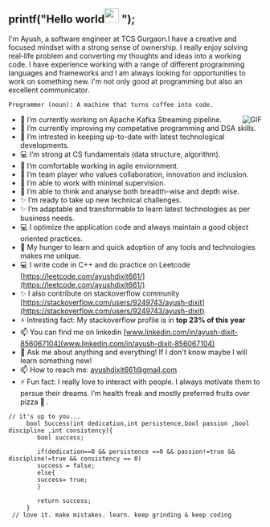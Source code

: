 ## printf("Hello world<img src="https://github.com/TheDudeThatCode/TheDudeThatCode/blob/master/Assets/Hi.gif" width="29px"> "); 

 


I'm Ayush, a software engineer at TCS Gurgaon.I have a creative and focused mindset with a strong sense of ownership. I really enjoy solving real-life problem and converting my thoughts and ideas into a working code. I have experience working with a range of different programming languages and frameworks and I am always looking for opportunities to work on something new. I'm not only good at programming but also an excellent communicator.

```
Programmer (noun): A machine that turns coffee into code.
```

<img align="right" alt="GIF" src="https://media.giphy.com/media/836HiJc7pgzy8iNXCn/giphy.gif" />


   
- 🔭 I’m currently working on Apache Kafka Streaming pipeline.
- 🌱 I’m currently improving my competative programming and DSA skills.
- 👯 I’m intrested in keeping up-to-date with latest technological developments.
- :computer: I’m strong at CS fundamentals (data structure, algorithm).
- 🌱 I’m comfortable working in agile enviornment.
- 🔭 I’m team player who values collaboration, innovation and inclusion.
- 🤔 I’m able to work with minimal supervision.
- 👯 I’m able to think and analyse both breadth-wise and depth wise.
- ✨ I’m ready to take up new technical challenges.
- ✨ I’m adaptable and transformable to learn latest technologies as per business needs.
- :computer: I optimize the application code and always maintain a good object oriented practices.
- 🌱 My hunger to learn and quick adoption of any tools and technologies makes me unique.
- :computer: I write code in C++ and do practice on Leetcode [https://leetcode.com/ayushdixit661/](https://leetcode.com/ayushdixit661/)
- ✨ I also contribute on stackoverflow community [https://stackoverflow.com/users/9249743/ayush-dixit](https://stackoverflow.com/users/9249743/ayush-dixit)
- ⚡ Intresting fact: My stackoverflow profile is in **top 23% of this year**
- 📫 You can find me on linkedin [www.linkedin.com/in/ayush-dixit-856067104](www.linkedin.com/in/ayush-dixit-856067104)
- 💬 Ask me about anything and everything! If I don't know maybe I will learn something new!
- 📫 How to reach me: ayushdixit661@gmail.com
- ⚡ Fun fact: I really love to interact with people. I always motivate them to persue their dreams. I’m health freak and mostly preferred fruits over pizza :pizza: . 

```
// it's up to you...
     bool Success(int dedication,int persistence,bool passion ,bool discipline ,int consistency){
		bool success;
		 
		if(dedication==0 && persistence ==0 && passion!=true && discipline!=true && consistency == 0)
		success = false;
		else{
		success= true;
		}
		
		return success;
     }
 // love it. make mistakes. learn. keep grinding & keep coding    
```
